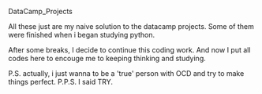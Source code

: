DataCamp_Projects

All these just are my naive solution to the datacamp projects. 
Some of them were finished when i began studying python.

After some breaks, I decide to continue this coding work. 
And now I put all codes here to encouge me to keeping thinking and studying.

P.S. actually, i just wanna to be a 'true' person with OCD and try to make things perfect. 
P.P.S. I said TRY.
